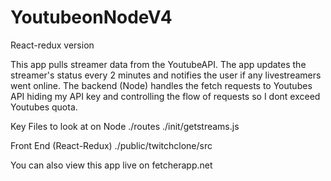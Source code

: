 # YoutubeonNodeV4
React-redux version


This app pulls streamer data from the YoutubeAPI. The app updates the streamer's status every 2 minutes and notifies the user if any livestreamers went online. The backend (Node) handles the fetch
requests to Youtubes API hiding my API key and controlling the flow of requests so I dont exceed Youtubes quota. 


Key Files to look at on Node
./routes
./init/getstreams.js

Front End (React-Redux)
./public/twitchclone/src


You can also view this app live on fetcherapp.net
